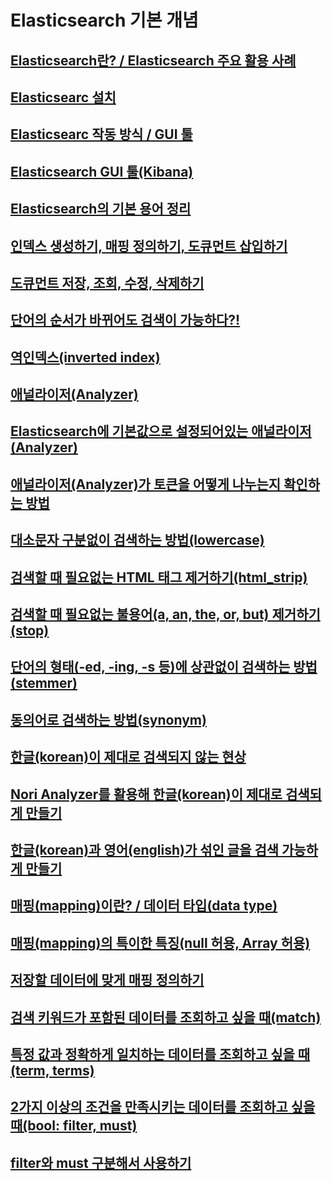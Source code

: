 # Elasticsearch 기본 개념
## [Elasticsearch란? / Elasticsearch 주요 활용 사례](docs/2-1.md)
## [Elasticsearc 설치](docs/2-2.md)
## [Elasticsearc 작동 방식 / GUI 툴](docs/2-3.md)
## [Elasticsearch GUI 툴(Kibana)](docs/2-4.md)
## [Elasticsearch의 기본 용어 정리](docs/2-5.md)
## [인덱스 생성하기, 매핑 정의하기, 도큐먼트 삽입하기](docs/2-6.md)
## [도큐먼트 저장, 조회, 수정, 삭제하기](docs/2-7.md)
## [단어의 순서가 바뀌어도 검색이 가능하다?!](docs/3-1.md)
## [역인덱스(inverted index)](docs/3-2.md)
## [애널라이저(Analyzer)](docs/3-3.md)
## [Elasticsearch에 기본값으로 설정되어있는 애널라이저(Analyzer)](docs/3-4.md)
## [애널라이저(Analyzer)가 토큰을 어떻게 나누는지 확인하는 방법](docs/3-5.md)
## [대소문자 구분없이 검색하는 방법(lowercase)](docs/3-6.md)
## [검색할 때 필요없는 HTML 태그 제거하기(html_strip)](docs/3-7.md)
## [검색할 때 필요없는 불용어(a, an, the, or, but) 제거하기(stop)](docs/3-8.md)
## [단어의 형태(-ed, -ing, -s 등)에 상관없이 검색하는 방법(stemmer)](docs/3-9.md)
## [동의어로 검색하는 방법(synonym)](docs/3-10.md)
## [한글(korean)이 제대로 검색되지 않는 현상](docs/4-1.md)
## [Nori Analyzer를 활용해 한글(korean)이 제대로 검색되게 만들기](docs/4-2.md)
## [한글(korean)과 영어(english)가 섞인 글을 검색 가능하게 만들기](docs/4-3.md)
## [매핑(mapping)이란? / 데이터 타입(data type)](docs/5-1.md)
## [매핑(mapping)의 특이한 특징(null 허용, Array 허용)](docs/5-2.md)
## [저장할 데이터에 맞게 매핑 정의하기](docs/5-3.md)
## [검색 키워드가 포함된 데이터를 조회하고 싶을 때(match)](docs/6-1.md)
## [특정 값과 정확하게 일치하는 데이터를 조회하고 싶을 때(term, terms)](docs/6-2.md)
## [2가지 이상의 조건을 만족시키는 데이터를 조회하고 싶을 때(bool: filter, must)](docs/6-3.md)
## [filter와 must 구분해서 사용하기](docs/6-4.md)